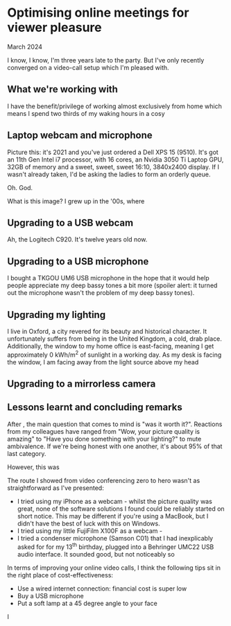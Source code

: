 # Optimising online meetings for viewer pleasure

March 2024

I know, I know, I'm three years late to the party. But I've only recently converged on a video-call setup which I'm pleased with.

## What we're working with

I have the benefit/privilege of working almost exclusively from home which means I spend two thirds of my waking hours in a cosy 

## Laptop webcam and microphone

Picture this: it's 2021 and you've just ordered a Dell XPS 15 (9510). It's got an 11th Gen Intel i7 processor, with 16 cores, an Nvidia 3050 Ti Laptop GPU, 32GB of memory and a sweet, sweet, sweet 16:10, 3840x2400 display. If I wasn't already taken, I'd be asking the ladies to form an orderly queue. 


Oh. God. 

What is this image? I grew up in the '00s, where 

## Upgrading to a USB webcam

Ah, the Logitech C920. It's twelve years old now. 

## Upgrading to a USB microphone

I bought a TKGOU UM6 USB microphone in the hope that it would help people appreciate my deep bassy tones a bit more (spoiler alert: it turned out the microphone wasn't the problem of my deep bassy tones). 

## Upgrading my lighting

I live in Oxford, a city revered for its beauty and historical character. It unfortunately suffers from being in the United Kingdom, a cold, drab place. Additionally, the window to my home office is east-facing, meaning I get approximately 0 kWh/m<sup>2</sup> of sunlight in a working day. As my desk is facing the window, I am facing away from the light source above my head

## Upgrading to a mirrorless camera

## Lessons learnt and concluding remarks

After , the main question that comes to mind is "was it worth it?". Reactions from my colleagues have ranged from "Wow, your picture quality is amazing" to "Have you done something with your lighting?" to mute ambivalence. If we're being honest with one another, it's about 95% of that last category. 

However, this was 

The route I showed from video conferencing zero to hero wasn't as straightforward as I've presented:
- I tried using my iPhone as a webcam - whilst the picture quality was great, none of the software solutions I found could be reliably started on short notice. This may be different if you're using a MacBook, but I didn't have the best of luck with this on Windows. 
- I tried using my little FujiFilm X100F as a webcam - 
- I tried a condenser microphone (Samson C01) that I had inexplicably asked for for my 13<sup>th</sup> birthday, plugged into a Behringer UMC22 USB audio interface. It sounded good, but not noticeably so  

In terms of improving your online video calls, I think the following tips sit in the right place of cost-effectiveness:

- Use a wired internet connection: financial cost is super low
- Buy a USB microphone
- Put a soft lamp at a 45 degree angle to your face

I
